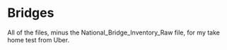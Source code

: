 # Bridges

All of the files, minus the National_Bridge_Inventory_Raw file, for my take home test from Uber.
